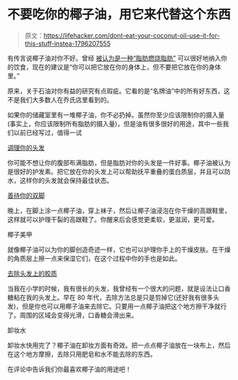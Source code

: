 # 不要吃你的椰子油，用它来代替这个东西

> 原文：<https://lifehacker.com/dont-eat-your-coconut-oil-use-it-for-this-stuff-instea-1796207555>

有传言说椰子油对你不好。曾经 [被认为是一种“脂肪燃烧脂肪”](https://www.lifehacker.com.au/2015/07/switch-to-coconut-oil-for-its-fat-burning-properties/) 可以很好地纳入你的饮食，现在的建议是“你可以把它放在你的身体上，但不要把它放在你的身体里。”



原来，关于石油对你有益的研究有点瑕疵。它看的是“名牌油”中的所有好东西，这不是我们大多数人在乔氏店里看到的。

如果你的储藏室里有一堆椰子油，你不必扔掉。虽然你至少应该限制你的摄入量(事实上，你应该限制所有脂肪的摄入量)，但是油有很多很好的用途，其中一些我们以前已经写过，值得一试

[调理你的头发](http://vitals.lifehacker.com/deep-condition-your-hair-with-coconut-oil-1786539052)

你可能不想让你的腹部布满脂肪，但是脂肪对你的头发是一件好事。椰子油被认为是很好的护发素。把它放在你的头发上可以帮助抚平重叠的蛋白质层，并且可以防水，这样你的头发就会保持最佳状态。

[善待你的双脚](http://lifehacker.com/treat-cracked-heels-overnight-with-coconut-oil-1721184868)

晚上，在脚上涂一点椰子油，穿上袜子，然后让椰子油浸泡在你干燥的高跟鞋里，这样就可以护理干裂的高跟鞋了。你醒来后会感觉更柔软，更滋润，更可爱。

椰子美甲

就像椰子油可以为你的脚创造奇迹一样，它也可以护理你手上的干燥皮肤。在干燥的角质层上擦一点来保湿它们，在这个过程中你的手也是如此。

[去除头发上的胶质](http://lifehacker.com/remove-gum-from-hair-with-coconut-oil-1789055838)

当我在小学的时候，我有很长的头发，我曾经有一个很大的问题，就是设法让口香糖粘在我的头发上。早在 80 年代，去除方法总是只是剪掉它(还好我有很多头发)，但是你也可以用椰子油来去除它。只要用一点椰子油把这个地方擦干净就行了。周围的区域会变得光滑，口香糖会滑出来。

卸妆水

卸妆水快用完了？椰子油在卸妆方面有奇效。把一点点椰子油放在一块布上，然后在这个地方摩擦，去除只用肥皂和水不能去除的东西。

在评论中告诉我们你最喜欢椰子油的用途吧！